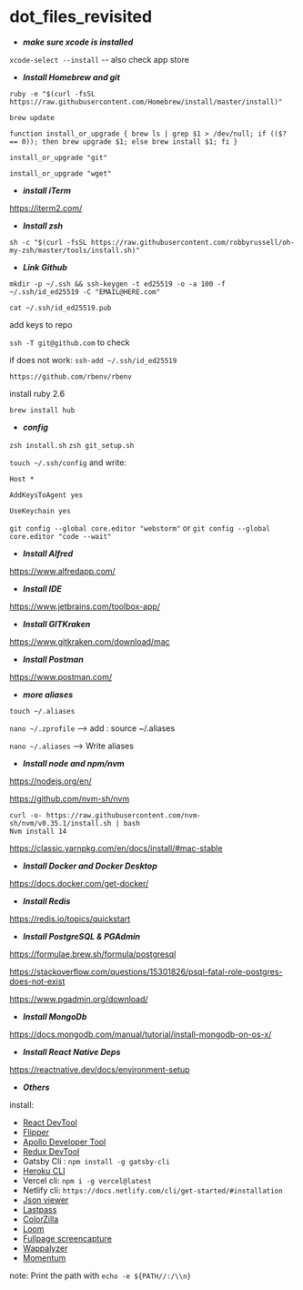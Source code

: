 # dot_files_revisited

- ***make sure xcode is installed***

```xcode-select --install``` -- also check app store

- ***Install Homebrew and git***

```ruby -e "$(curl -fsSL https://raw.githubusercontent.com/Homebrew/install/master/install)"```

```brew update```


```function install_or_upgrade { brew ls | grep $1 > /dev/null; if (($? == 0)); then brew upgrade $1; else brew install $1; fi }```

```install_or_upgrade "git"```

```install_or_upgrade "wget"```

- ***install iTerm***

https://iterm2.com/

- ***Install zsh***

```sh -c "$(curl -fsSL https://raw.githubusercontent.com/robbyrussell/oh-my-zsh/master/tools/install.sh)"```

- ***Link Github***

```mkdir -p ~/.ssh && ssh-keygen -t ed25519 -o -a 100 -f ~/.ssh/id_ed25519 -C "EMAIL@HERE.com"```

```cat ~/.ssh/id_ed25519.pub```

add keys to repo

```ssh -T git@github.com``` to check

if does not work: ```ssh-add ~/.ssh/id_ed25519```

```https://github.com/rbenv/rbenv```

install ruby 2.6

```brew install hub```

- ***config***

```zsh install.sh```
```zsh git_setup.sh```


```touch ~/.ssh/config``` and write:


```Host *```
  
```AddKeysToAgent yes```
  
```UseKeychain yes```

```git config --global core.editor "webstorm"``` or ```git config --global core.editor "code --wait"```

- ***Install Alfred*** 

https://www.alfredapp.com/

- ***Install IDE*** 

https://www.jetbrains.com/toolbox-app/


- ***Install GITKraken*** 

https://www.gitkraken.com/download/mac


- ***Install Postman*** 

https://www.postman.com/


- ***more aliases***

```touch ~/.aliases```

```nano ~/.zprofile```  --> add : source ~/.aliases

```nano ~/.aliases```  --> Write aliases

- ***Install node and npm/nvm***

https://nodejs.org/en/
  
https://github.com/nvm-sh/nvm

```
curl -o- https://raw.githubusercontent.com/nvm-sh/nvm/v0.35.1/install.sh | bash
Nvm install 14
```

https://classic.yarnpkg.com/en/docs/install/#mac-stable

- ***Install Docker and Docker Desktop***

https://docs.docker.com/get-docker/

- ***Install Redis***

https://redis.io/topics/quickstart

- ***Install PostgreSQL & PGAdmin***

https://formulae.brew.sh/formula/postgresql

https://stackoverflow.com/questions/15301826/psql-fatal-role-postgres-does-not-exist

https://www.pgadmin.org/download/

- ***Install MongoDb***

https://docs.mongodb.com/manual/tutorial/install-mongodb-on-os-x/

- ***Install React Native Deps***

https://reactnative.dev/docs/environment-setup

- ***Others***

install:
- [React DevTool](https://www.npmjs.com/package/react-devtools)
- [Flipper](https://fbflipper.com/)
- [Apollo Developer Tool](https://chrome.google.com/webstore/detail/apollo-client-developer-t/jdkknkkbebbapilgoeccciglkfbmbnfm)
- [Redux DevTool](https://github.com/reduxjs/redux-devtools)
- Gatsby Cli : ```npm install -g gatsby-cli```
- [Heroku CLI](https://devcenter.heroku.com/articles/heroku-cli#download-and-install)
- Vercel cli: ```npm i -g vercel@latest```
- Netlify cli: ```https://docs.netlify.com/cli/get-started/#installation```
- [Json viewer](https://chrome.google.com/webstore/detail/json-viewer/gbmdgpbipfallnflgajpaliibnhdgobh)
- [Lastpass](https://www.lastpass.com/)
- [ColorZilla](https://www.colorzilla.com/chrome/)
- [Loom](https://chrome.google.com/webstore/detail/loom-for-chrome/liecbddmkiiihnedobmlmillhodjkdmb)
- [Fullpage screencapture](https://chrome.google.com/webstore/detail/gofullpage-full-page-scre/fdpohaocaechififmbbbbbknoalclacl?hl=en)
- [Wappalyzer](https://chrome.google.com/webstore/detail/wappalyzer/gppongmhjkpfnbhagpmjfkannfbllamg?hl=en)
- [Momentum](https://chrome.google.com/webstore/detail/momentum/laookkfknpbbblfpciffpaejjkokdgca?hl=en)

note: Print the path with `echo -e ${PATH//:/\\n}`
